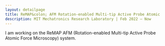 ```yaml
---
layout: detailpage
title: ReMAP&colon; AFM Rotation-enabled Multi-tip Active Probe Atomic Force Microscopy
description: MIT Mechatronics Research Laboratory | Feb 2022 — Now
---
```


I am working on the ReMAP AFM (Rotation-enabled Multi-tip Active Probe Atomic Force Microscopy) system.